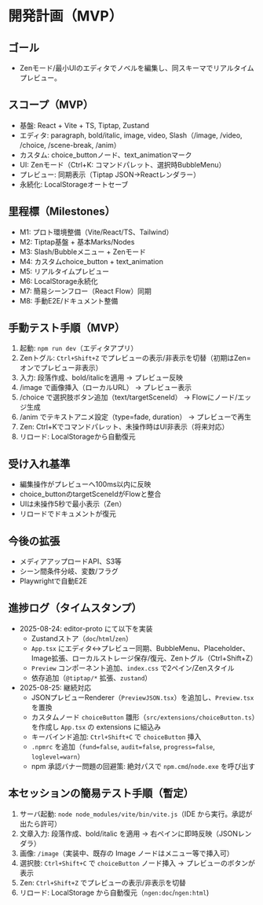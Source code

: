 # 開発計画（MVP）

## ゴール
- Zenモード/最小UIのエディタでノベルを編集し、同スキーマでリアルタイムプレビュー。

## スコープ（MVP）
- 基盤: React + Vite + TS, Tiptap, Zustand
- エディタ: paragraph, bold/italic, image, video, Slash（/image, /video, /choice, /scene-break, /anim）
- カスタム: choice_buttonノード、text_animationマーク
- UI: Zenモード（Ctrl+K: コマンドパレット、選択時BubbleMenu）
- プレビュー: 同期表示（Tiptap JSON→Reactレンダラー）
- 永続化: LocalStorageオートセーブ

## 里程標（Milestones）
- M1: プロト環境整備（Vite/React/TS、Tailwind）
- M2: Tiptap基盤 + 基本Marks/Nodes
- M3: Slash/Bubbleメニュー + Zenモード
- M4: カスタムchoice_button + text_animation
- M5: リアルタイムプレビュー
- M6: LocalStorage永続化
- M7: 簡易シーンフロー（React Flow）同期
- M8: 手動E2E/ドキュメント整備

## 手動テスト手順（MVP）
1) 起動: `npm run dev`（エディタアプリ）
2) Zenトグル: `Ctrl+Shift+Z` でプレビューの表示/非表示を切替（初期はZen=オンでプレビュー非表示）
3) 入力: 段落作成、bold/italicを適用 → プレビュー反映
4) /image で画像挿入（ローカルURL） → プレビュー表示
5) /choice で選択肢ボタン追加（text/targetSceneId） → Flowにノード/エッジ生成
6) /anim でテキストアニメ設定（type=fade, duration） → プレビューで再生
7) Zen: Ctrl+Kでコマンドパレット、未操作時はUI非表示（将来対応）
8) リロード: LocalStorageから自動復元

## 受け入れ基準
- 編集操作がプレビューへ100ms以内に反映
- choice_buttonのtargetSceneIdがFlowと整合
- UIは未操作5秒で最小表示（Zen）
- リロードでドキュメントが復元

## 今後の拡張
- メディアアップロードAPI、S3等
- シーン間条件分岐、変数/フラグ
- Playwrightで自動E2E

## 進捗ログ（タイムスタンプ）
- 2025-08-24: editor-proto にて以下を実装
  - Zustandストア（`doc`/`html`/`zen`）
  - `App.tsx` にエディタ↔プレビュー同期、BubbleMenu、Placeholder、Image拡張、ローカルストレージ保存/復元、Zenトグル（Ctrl+Shift+Z）
  - `Preview` コンポーネント追加、`index.css` で2ペイン/Zenスタイル
  - 依存追加（`@tiptap/*` 拡張、`zustand`）
- 2025-08-25: 継続対応
  - JSONプレビューRenderer（`PreviewJSON.tsx`）を追加し、`Preview.tsx` を置換
  - カスタムノード `choiceButton` 雛形（`src/extensions/choiceButton.ts`）を作成し `App.tsx` の extensions に組込み
  - キーバインド追加: `Ctrl+Shift+C` で `choiceButton` 挿入
  - `.npmrc` を追加（`fund=false`, `audit=false`, `progress=false`, `loglevel=warn`）
  - npm 承認バナー問題の回避策: 絶対パスで `npm.cmd`/`node.exe` を呼び出す

## 本セッションの簡易テスト手順（暫定）
1) サーバ起動: `node node_modules/vite/bin/vite.js`（IDE から実行。承認が出たら許可）
2) 文章入力: 段落作成、bold/italic を適用 → 右ペインに即時反映（JSONレンダラ）
3) 画像: `/image`（実装中、既存の Image ノードはメニュー等で挿入可）
4) 選択肢: `Ctrl+Shift+C` で `choiceButton` ノード挿入 → プレビューのボタンが表示
5) Zen: `Ctrl+Shift+Z` でプレビューの表示/非表示を切替
6) リロード: LocalStorage から自動復元（`ngen:doc`/`ngen:html`)
